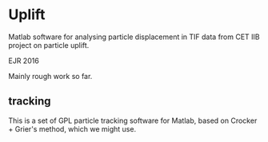 # Uplift
Matlab software for analysing particle displacement in TIF data from 
CET IIB project on particle uplift. 

EJR 2016 

Mainly rough work so far.

## tracking
This is a set of GPL particle tracking software for Matlab, based
on Crocker + Grier's method, which we might use. 
